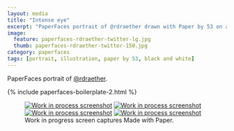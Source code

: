 ```yaml
---
layout: media
title: "Intense eye"
excerpt: "PaperFaces portrait of @rdraether drawn with Paper by 53 on an iPad."
image: 
  feature: paperfaces-rdraether-twitter-lg.jpg
  thumb: paperfaces-rdraether-twitter-150.jpg
category: paperfaces
tags: [portrait, illustration, paper by 53, black and white]
---
```


PaperFaces portrait of [@rdraether](http://twitter.com/rdraether).

{% include paperfaces-boilerplate-2.html %}

<figure class="third">
	<a href="{{ site.url }}/images/paperfaces-rdraether-process-1-lg.jpg"><img src="{{ site.url }}/images/paperfaces-rdraether-process-1-600.jpg" alt="Work in process screenshot"></a>
	<a href="{{ site.url }}/images/paperfaces-rdraether-process-2-lg.jpg"><img src="{{ site.url }}/images/paperfaces-rdraether-process-2-600.jpg" alt="Work in process screenshot"></a>
	<a href="{{ site.url }}/images/paperfaces-rdraether-process-3-lg.jpg"><img src="{{ site.url }}/images/paperfaces-rdraether-process-3-600.jpg" alt="Work in process screenshot"></a>
	<a href="{{ site.url }}/images/paperfaces-rdraether-process-4-lg.jpg"><img src="{{ site.url }}/images/paperfaces-rdraether-process-4-600.jpg" alt="Work in process screenshot"></a>
	<figcaption>Work in progress screen captures Made with Paper.</figcaption>
</figure>